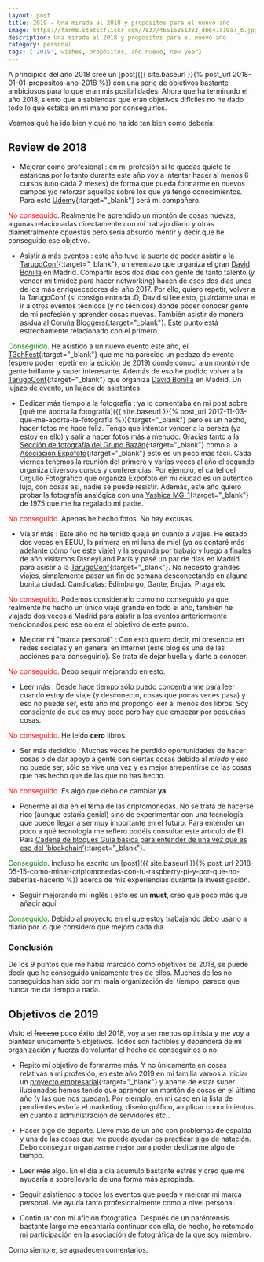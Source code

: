 ```yaml
---
layout: post
title: 2019 - Una mirada al 2018 y propósitos para el nuevo año
image: https://farm8.staticflickr.com/7837/46516861382_db647a10a7_b.jpg
description: Una mirada al 2018 y propósitos para el nuevo año
category: personal
tags: ['2019', wishes, propósitos, año nuevo, new year]
---
```


A principios del año 2018 creé un [post]({{ site.baseurl }}{% post_url 2018-01-01-propositos-ano-2018 %}) con una serie de objetivos bastante ambiciosos para lo que eran mis posibilidades. Ahora que ha terminado el año 2018, siento que a sabiendas que eran objetivos difíciles no he dado todo lo que estaba en mi mano por conseguirlos.

Veamos qué ha ido bien y qué no ha ido tan bien como debería:

## Review de 2018

- Mejorar como profesional : en mi profesión si te quedas quieto te estancas por lo tanto durante este año voy a intentar hacer al menos 6 cursos (uno cada 2 meses) de forma que pueda formarme en nuevos campos y/o reforzar aquellos sobre los que ya tengo conocimientos. Para esto [Udemy](https://www.udemy.com/){:target="_blank"} será mi compañero. 

<span style="color:red">No conseguido</span>. Realmente he aprendido un montón de cosas nuevas, algunas relacionadas directamente con mi trabajo diario y otras diametralmente opuestas pero sería absurdo mentir y decir que he conseguido ese objetivo.

- Asistir a más eventos : este año tuve la suerte de poder asistir a la [TarugoConf](http://www.tarugoconf.com/){:target="_blank"}, un eventazo que organiza el gran [David Bonilla](http://www.bonillaware.com/) en Madrid. Compartir esos dos días con gente de tanto talento (y vencer mi timidez para hacer networking) hacen de esos dos días unos de los más enriquecedores del año 2017. Por ello, quiero repetir, volver a la TarugoConf (si consigo entrada :D, David si lee esto, guárdame una) e ir a otros eventos técnicos (y no técnicos) donde poder conocer gente de mi profesión y aprender cosas nuevas. También asistir de manera asidua al [Coruña Bloggers](http://corunabloggers.com/){:target="_blank"}. Este punto está estrechamente relacionado con el primero.

<span style="color:green">Conseguido</span>. He asistido a un nuevo evento este año, el [T3chFest](https://t3chfest.uc3m.es/2018/?lang=es){:target="_blank"} que me ha parecido un pedazo de evento (espero poder repetir en la edición de 2019) donde conocí a un montón de gente brillante y super interesante. Además de eso he podido volver a la [TarugoConf](http://www.tarugoconf.com/){:target="_blank"} que organiza [David Bonilla](http://www.bonillaware.com/) en Madrid. Un lujazo de evento, un lujado de asistentes.

- Dedicar más tiempo a la fotografía : ya lo comentaba en mi post sobre [qué me aporta la fotografía]({{ site.baseurl }}{% post_url 2017-11-03-que-me-aporta-la-fotografia %}){:target="_blank"} pero es un hecho, hacer fotos me hace feliz. Tengo que intentar vencer a la pereza (ya estoy en ello) y salir a hacer fotos más a menudo. Gracias tanto a la [Sección de fotografía del Grupo Bazán](http://fotografiagrupobazan.blogspot.com.es/){:target="_blank"} como a la [Asociación Expofoto](http://expofoto.blogspot.es/){:target="_blank"} esto es un poco más fácil. Cada viernes tenemos la reunión del primero y varias veces al año el segundo organiza diversos cursos y conferencias.
Por ejemplo, el cartel del Orgullo Fotográfico que organiza Expofoto en mi ciudad es un auténtico lujo, con cosas así, nadie se puede resistir. Además, este año quiero probar la fotografía analógica con una [Yashica MG-1](https://es.wikipedia.org/wiki/Yashica_MG-1){:target="_blank"} de 1975 que me ha regalado mi padre.

<span style="color:red">No conseguido</span>. Apenas he hecho fotos. No hay excusas.

- Viajar más : Este año no he tenido queja en cuanto a viajes. He estado dos veces en EEUU, la primera en mi luna de miel (ya os contaré más adelante cómo fue este viaje) y la segunda por trabajo y luego a finales de año visitamos DisneyLand París y pasé un par de días en Madrid para asistir a la [TarugoConf](http://www.tarugoconf.com/){:target="_blank"}. No necesito grandes viajes, simplemente pasar un fin de semana desconectando en alguna bonita ciudad. Candidatas: Edimburgo, Gante, Brujas, Praga etc

<span style="color:red">No conseguido</span>. Podemos considerarlo como no conseguido ya que realmente he hecho un único viaje grande en todo el año, también he viajado dos veces a Madrid para asistir a los eventos anteriormente mencionados pero ese no era el objetivo de este punto.

- Mejorar mi "marca personal" : Con esto quiero decir, mi presencia en redes sociales y en general en internet (este blog es una de las acciones para conseguirlo). Se trata de dejar huella y darte a conocer. 

<span style="color:red">No conseguido</span>. Debo seguir mejorando en esto. 

- Leer más : Desde hace tiempo sólo puedo concentrarme para leer cuando estoy de viaje (y desconecto, cosas que pocas veces pasa) y eso no puede ser, este año me propongo leer al menos dos libros. Soy consciente de que es muy poco pero hay que empezar por pequeñas cosas.

<span style="color:red">No conseguido</span>. He leído **cero** libros.

- Ser más decidido : Muchas veces he perdido oportunidades de hacer cosas o de dar apoyo a gente con ciertas cosas debido al _miedo_ y eso no puede ser, sólo se vive una vez y es mejor arrepentirse de las cosas que has hecho que de las que no has hecho.

<span style="color:red">No conseguido</span>. Es algo que debo de cambiar **ya**.

- Ponerme al día en el tema de las criptomonedas. No se trata de hacerse rico (aunque estaría genial) sino de experimentar con una tecnología que puede llegar a ser muy importante en el futuro. Para entender un poco a qué tecnología me refiero podéis consultar este artículo de El País [Cadena de bloques
Guía básica para entender de una vez qué es eso del ‘blockchain’](https://retina.elpais.com/retina/2017/07/13/tendencias/1499945987_724507.html){:target="_blank"}.

<span style="color:green">Conseguido</span>. Incluso he escrito un [post]({{ site.baseurl }}{% post_url 2018-05-15-como-minar-criptomonedas-con-tu-raspberry-pi-y-por-que-no-deberias-hacerlo %}) acerca de mis experiencias durante la investigación.

- Seguir mejorando mi inglés : esto es un __must__, creo que poco más que añadir aquí.

<span style="color:green">Conseguido</span>. Debido al proyecto en el que estoy trabajando debo usarlo a diario por lo que considero que mejoro cada día.

### Conclusión

De los 9 puntos que me había marcado como objetivos de 2018, se puede decir que he conseguido únicamente tres de ellos. Muchos de los no conseguidos han sido por mi mala organización del tiempo, parece que nunca me da tiempo a nada.

## Objetivos de 2019

Visto el ~~fracaso~~ poco éxito del 2018, voy a ser menos optimista y me voy a plantear únicamente 5 objetivos. Todos son factibles y dependerá de mi organización y fuerza de voluntar el hecho de conseguirlos o no.

- Repito mi objetivo de formarme más. Y no únicamente en cosas relativas a mi profesión, en este año 2019 en mi familia vamos a iniciar un [proyecto empresarial](http://comersanomola.com){:target="_blank"} y aparte de estar super ilusionados hemos tenido que aprender un montón de cosas en el último año (y las que nos quedan). Por ejemplo, en mi caso en la lista de pendientes estaría el marketing, diseño gráfico, amplicar conocimientos en cuanto a administración de servidores etc..

- Hacer algo de deporte. Llevo más de un año con problemas de espalda y una de las cosas que me puede ayudar es practicar algo de natación. Debo conseguir organizarme mejor para poder dedicarme algo de tiempo.

- Leer ~~más~~ algo. En el día a día acumulo bastante estrés y creo que me ayudaría a sobrellevarlo de una forma más apropiada.

- Seguir asistiendo a todos los eventos que pueda y mejorar mi marca personal. Me ayuda tanto profesionalmente como a nivel personal.

- Continuar con mi afición fotográfica. Después de un paréntensis bastante largo me encantaría continuar con ella, de hecho, he retomado mi participación en la asociación de fotográfica de la que soy miembro.

Como siempre, se agradecen comentarios.

















